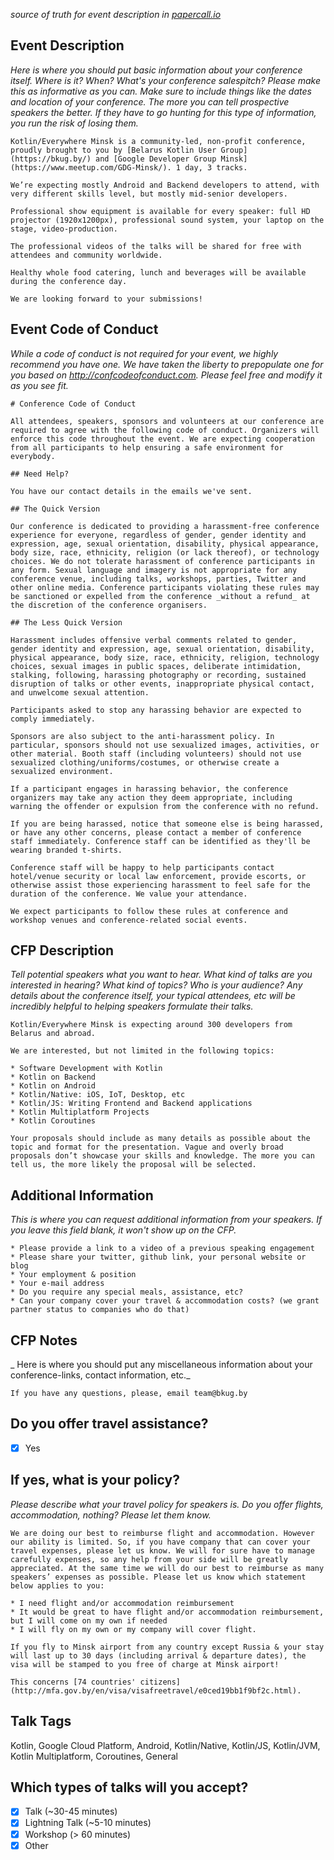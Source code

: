 _source of truth for event description in [papercall.io](https://www.papercall.io/kotlin-minsk)_

## Event Description

_Here is where you should put basic information about your conference itself. Where is it? When? What's your conference salespitch? Please make this as informative as you can. Make sure to include things like the dates and location of your conference. The more you can tell prospective speakers the better. If they have to go hunting for this type of information, you run the risk of losing them._

```
Kotlin/Everywhere Minsk is a community-led, non-profit conference, proudly brought to you by [Belarus Kotlin User Group](https://bkug.by/) and [Google Developer Group Minsk](https://www.meetup.com/GDG-Minsk/). 1 day, 3 tracks.

We’re expecting mostly Android and Backend developers to attend, with very different skills level, but mostly mid-senior developers.

Professional show equipment is available for every speaker: full HD projector (1920x1200px), professional sound system, your laptop on the stage, video-production.

The professional videos of the talks will be shared for free with attendees and community worldwide.

Healthy whole food catering, lunch and beverages will be available during the conference day.

We are looking forward to your submissions!
```

##  Event Code of Conduct 

_While a code of conduct is not required for your event, we highly recommend you have one. We have taken the liberty to prepopulate one for you based on http://confcodeofconduct.com. Please feel free and modify it as you see fit._

```
# Conference Code of Conduct

All attendees, speakers, sponsors and volunteers at our conference are required to agree with the following code of conduct. Organizers will enforce this code throughout the event. We are expecting cooperation from all participants to help ensuring a safe environment for everybody.

## Need Help?

You have our contact details in the emails we've sent.

## The Quick Version

Our conference is dedicated to providing a harassment-free conference experience for everyone, regardless of gender, gender identity and expression, age, sexual orientation, disability, physical appearance, body size, race, ethnicity, religion (or lack thereof), or technology choices. We do not tolerate harassment of conference participants in any form. Sexual language and imagery is not appropriate for any conference venue, including talks, workshops, parties, Twitter and other online media. Conference participants violating these rules may be sanctioned or expelled from the conference _without a refund_ at the discretion of the conference organisers.

## The Less Quick Version

Harassment includes offensive verbal comments related to gender, gender identity and expression, age, sexual orientation, disability, physical appearance, body size, race, ethnicity, religion, technology choices, sexual images in public spaces, deliberate intimidation, stalking, following, harassing photography or recording, sustained disruption of talks or other events, inappropriate physical contact, and unwelcome sexual attention.

Participants asked to stop any harassing behavior are expected to comply immediately.

Sponsors are also subject to the anti-harassment policy. In particular, sponsors should not use sexualized images, activities, or other material. Booth staff (including volunteers) should not use sexualized clothing/uniforms/costumes, or otherwise create a sexualized environment.

If a participant engages in harassing behavior, the conference organizers may take any action they deem appropriate, including warning the offender or expulsion from the conference with no refund.

If you are being harassed, notice that someone else is being harassed, or have any other concerns, please contact a member of conference staff immediately. Conference staff can be identified as they'll be wearing branded t-shirts.

Conference staff will be happy to help participants contact hotel/venue security or local law enforcement, provide escorts, or otherwise assist those experiencing harassment to feel safe for the duration of the conference. We value your attendance.

We expect participants to follow these rules at conference and workshop venues and conference-related social events.
```

## CFP Description

_Tell potential speakers what you want to hear. What kind of talks are you interested in hearing? What kind of topics? Who is your audience? Any details about the conference itself, your typical attendees, etc will be incredibly helpful to helping speakers formulate their talks._

```
Kotlin/Everywhere Minsk is expecting around 300 developers from Belarus and abroad.

We are interested, but not limited in the following topics:

* Software Development with Kotlin
* Kotlin on Backend
* Kotlin on Android
* Kotlin/Native: iOS, IoT, Desktop, etc
* Kotlin/JS: Writing Frontend and Backend applications
* Kotlin Multiplatform Projects
* Kotlin Coroutines

Your proposals should include as many details as possible about the topic and format for the presentation. Vague and overly broad proposals don’t showcase your skills and knowledge. The more you can tell us, the more likely the proposal will be selected.
```

## Additional Information

_This is where you can request additional information from your speakers. If you leave this field blank, it won't show up on the CFP._

```
* Please provide a link to a video of a previous speaking engagement
* Please share your twitter, github link, your personal website or blog
* Your employment & position
* Your e-mail address
* Do you require any special meals, assistance, etc?
* Can your company cover your travel & accommodation costs? (we grant partner status to companies who do that)
```

## CFP Notes

_ Here is where you should put any miscellaneous information about your conference-links, contact information, etc._

```
If you have any questions, please, email team@bkug.by 
```

## Do you offer travel assistance?

- [x] Yes

## If yes, what is your policy?
   
_Please describe what your travel policy for speakers is. Do you offer flights, accommodation, nothing? Please let them know._

```
We are doing our best to reimburse flight and accommodation. However our ability is limited. So, if you have company that can cover your travel expenses, please let us know. We will for sure have to manage carefully expenses, so any help from your side will be greatly appreciated. At the same time we will do our best to reimburse as many speakers’ expenses as possible. Please let us know which statement below applies to you: 

* I need flight and/or accommodation reimbursement 
* It would be great to have flight and/or accommodation reimbursement, but I will come on my own if needed 
* I will fly on my own or my company will cover flight.

If you fly to Minsk airport from any country except Russia & your stay will last up to 30 days (including arrival & departure dates), the visa will be stamped to you free of charge at Minsk airport!

This concerns [74 countries' citizens](http://mfa.gov.by/en/visa/visafreetravel/e0ced19bb1f9bf2c.html).
```

## Talk Tags

Kotlin, Google Cloud Platform, Android, Kotlin/Native, Kotlin/JS, Kotlin/JVM, Kotlin Multiplatform, Coroutines, General

## Which types of talks will you accept?

- [x] Talk (~30-45 minutes)
- [x] Lightning Talk (~5-10 minutes)
- [x] Workshop (> 60 minutes)
- [x] Other

